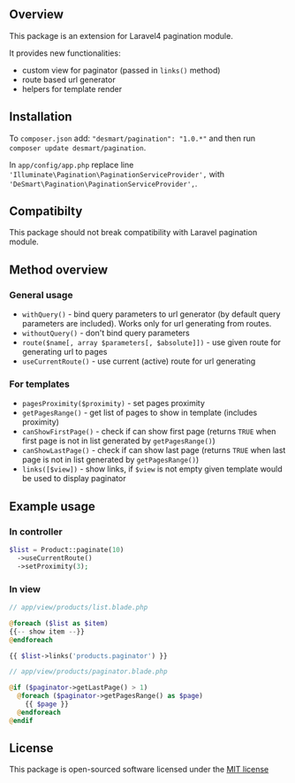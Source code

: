 ## Overview

This package is an extension for Laravel4 pagination module.

It provides new functionalities:

* custom view for paginator (passed in `links()` method)
* route based url generator
* helpers for template render

## Installation

To `composer.json` add: `"desmart/pagination": "1.0.*"` and then run `composer update desmart/pagination`.

In `app/config/app.php` replace line `'Illuminate\Pagination\PaginationServiceProvider',` with `'DeSmart\Pagination\PaginationServiceProvider',`.

## Compatibilty

This package should not break compatibility with Laravel pagination module.

## Method overview

### General usage
* `withQuery()` - bind query parameters to url generator (by default query parameters are included). Works only for url generating from routes.
* `withoutQuery()` - don't bind query parameters
* `route($name[, array $parameters[, $absolute]])` - use given route for generating url to pages
* `useCurrentRoute()` - use current (active) route for url generating

### For templates
* `pagesProximity($proximity)` - set pages proximity
* `getPagesRange()` - get list of pages to show in template (includes proximity)
* `canShowFirstPage()` - check if can show first page (returns `TRUE` when first page is not in list generated by `getPagesRange()`)
* `canShowLastPage()` - check if can show last page (returns `TRUE` when last page is not in list generated by `getPagesRange()`)
* `links([$view])` - show links, if `$view` is not empty given template would be used to display paginator

## Example usage

### In controller

```php
$list = Product::paginate(10)
  ->useCurrentRoute()
  ->setProximity(3);
```

### In view
```php
// app/view/products/list.blade.php

@foreach ($list as $item)
{{-- show item --}}
@endforeach

{{ $list->links('products.paginator') }}

// app/view/products/paginator.blade.php

@if ($paginator->getLastPage() > 1)
  @foreach ($paginator->getPagesRange() as $page)
    {{ $page }}
  @endforeach
@endif
```

## License

This package is open-sourced software licensed under the [MIT license](http://opensource.org/licenses/MIT)
